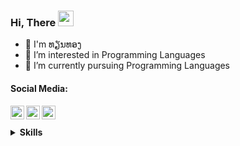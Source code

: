 ### Hi, There <img src="https://media.giphy.com/media/hvRJCLFzcasrR4ia7z/giphy.gif" width="25px">

- 👋 I'm ທຽນທອງ <br/>
- 👀 I’m interested in Programming Languages<br/>
- 🌱 I’m currently pursuing Programming Languages<br/>

<h4>Social Media:</h4>
<a href="https://www.facebook.com/thian.thong.09">
  <img align="left" alt="thianthong | facebook" width="22px" src="https://github.com/peterthehan/peterthehan/blob/main/assets/facebook.svg" />
</a>
<a href="https://twitter.com/thianthong09">
  <img align="left" alt="thianthong | Twitter" width="22px" src="https://raw.githubusercontent.com/peterthehan/peterthehan/master/assets/twitter.svg" />
</a>
<a href="https://github.com/Thianthong09">
  <img align="left" alt="thianthong | github" width="22px" src="https://github.com/peterthehan/peterthehan/blob/main/assets/github.svg" />
</a></br></br>

<details>
  <summary><b>Skills</b></summary><br>

[![html](https://img.shields.io/badge/html-0.2-lightgrey?labelColor=E34F26&logo=HTML5&style=for-the-badge&logoColor=white)](https://www.w3schools.com/html)
[![css](https://img.shields.io/badge/css-0.1-lightgrey?labelColor=1572B6&logo=CSS3&style=for-the-badge&logoColor=white)](https://www.w3schools.com/css)
[![javascript](https://img.shields.io/badge/javascript-0-lightgrey?labelColor=F7DF1E&logo=JavaScript&style=for-the-badge&logoColor=black)](https://www.w3schools.com/js)

</details>

